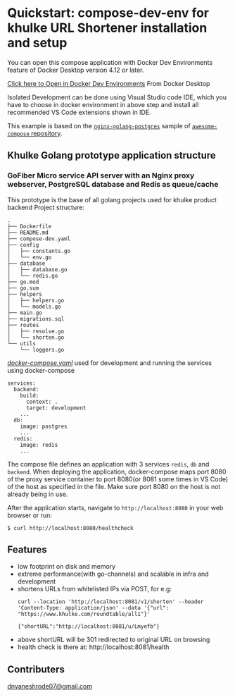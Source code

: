 # Quickstart: compose-dev-env for khulke URL Shortener installation and setup
You can open this compose application with Docker Dev Environments feature of Docker Desktop version 4.12 or later.

[Click here to Open in Docker Dev Environments](https://open.docker.com/dashboard/dev-envs?url=https://bitbucket.org/loktantram-admin/khulke-url-shortener/src/master/) From Docker Desktop

Isolated Development can be done using Visual Studio code IDE, which you have to choose in docker environment in above step and install all recommended VS Code extensions shown in IDE.

This example is based on the [`nginx-golang-postgres`](https://github.com/docker/awesome-compose/tree/master/nginx-golang-postgres) sample of [`awesome-compose` repository](https://github.com/docker/awesome-compose/).

## Khulke Golang prototype application structure
### GoFiber Micro service API server with an Nginx proxy webserver, PostgreSQL database and Redis as queue/cache

This prototype is the base of all golang projects used for khulke product backend
Project structure:
```
.
├── Dockerfile
├── README.md
├── compose-dev.yaml
├── config
│   ├── constants.go
│   └── env.go
├── database
│   ├── database.go
│   └── redis.go
├── go.mod
├── go.sum
├── helpers
│   ├── helpers.go
│   └── models.go
├── main.go
├── migrations.sql
├── routes
│   ├── resolve.go
│   └── shorten.go
└── utils
    └── loggers.go
```

[_docker-compose.yaml_](compose-dev.yaml) used for development and running the services using docker-compose
```
services:
  backend:
    build: 
      context: .
      target: development
    ...
  db:
    image: postgres
    ...
  redis:
    image: redis
    ...
```
The compose file defines an application with 3 services `redis`, `db` and `backend`.
When deploying the application, docker-compose maps port 8080 of the proxy service container to port 8080(or 8081 some times in VS Code) of the host as specified in the file.
Make sure port 8080 on the host is not already being in use.

After the application starts, navigate to `http://localhost:8080` in your web browser or run:
```
$ curl http://localhost:8080/healthcheck

```

## Features
- low footprint on disk and memory
- extreme performance(with go-channels) and scalable in infra and development
- shortens URLs from whitelisted IPs via POST, for e.g:
    ```
    curl --location 'http://localhost:8081/v1/shorten' --header 'Content-Type: application/json' --data '{"url": "https://www.khulke.com/roundtable/all1"}'

    {"shortURL":"http://localhost:8081/u/Lmyefb"}           
    ```
- above shortURL will be 301 redirected to original URL on browsing
- health check is there at: http://localhost:8081/health

## Contributers
[dnyaneshrode07@gmail.com](mailto:dnyaneshrode07@gmail.com)
